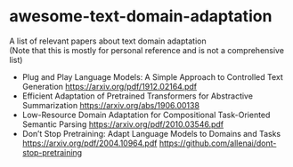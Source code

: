 # awesome-text-domain-adaptation
A list of relevant papers about text domain adaptation \
(Note that this is mostly for personal reference and is not a comprehensive list)

- Plug and Play Language Models: A Simple Approach to Controlled Text Generation https://arxiv.org/pdf/1912.02164.pdf
- Efficient Adaptation of Pretrained Transformers for Abstractive Summarization https://arxiv.org/abs/1906.00138
- Low-Resource Domain Adaptation for Compositional Task-Oriented Semantic Parsing https://arxiv.org/pdf/2010.03546.pdf
- Don’t Stop Pretraining: Adapt Language Models to Domains and Tasks https://arxiv.org/pdf/2004.10964.pdf https://github.com/allenai/dont-stop-pretraining
